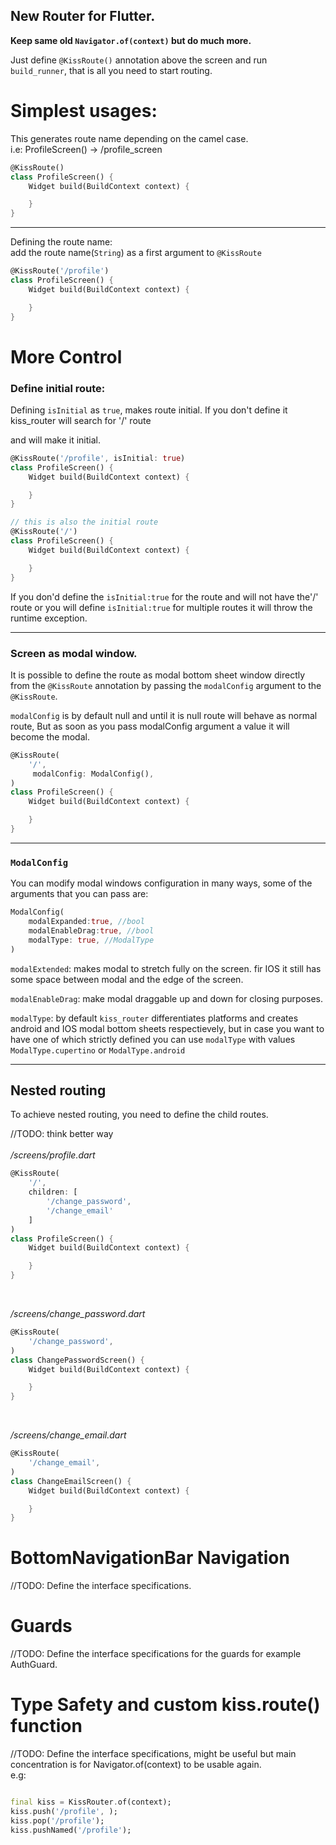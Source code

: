 ## New Router for Flutter.

**Keep same old `Navigator.of(context)` but do much more.**

Just define `@KissRoute()` annotation above the screen and run `build_runner`, that is all you need to start routing.


# Simplest usages:
This generates route name depending on the camel case. <br>
i.e: ProfileScreen() -> /profile_screen 
```dart
@KissRoute()
class ProfileScreen() {
    Widget build(BuildContext context) {

    }
}
```

 ---

Defining the route name:<br>
add the route name(`String`) as a first argument to `@KissRoute`
```dart
@KissRoute('/profile')
class ProfileScreen() {
    Widget build(BuildContext context) {

    }
}
```

# More Control
### **Define initial route:** <br>
Defining `isInitial` as `true`, makes route initial.
If you don't define it kiss_router will search for '/' route

and will make it initial.
```dart
@KissRoute('/profile', isInitial: true)
class ProfileScreen() {
    Widget build(BuildContext context) {

    }
}
```

```dart
// this is also the initial route
@KissRoute('/')
class ProfileScreen() {
    Widget build(BuildContext context) {

    }
}
```

If you don'd define the `isInitial:true` for the route and will not have the'/' route or you will define `isInitial:true` for multiple routes it will throw the runtime exception.


---
### **Screen as modal window.**
It is possible to define the route as modal bottom sheet window directly from the `@KissRoute` annotation by passing the `modalConfig` argument to the `@KissRoute`. 

`modalConfig` is by default null and until it is null route will behave as 
normal route, But as soon as you pass modalConfig argument a value it will become the modal.
```dart
@KissRoute(
    '/',
     modalConfig: ModalConfig(),
)
class ProfileScreen() {
    Widget build(BuildContext context) {

    }
}
```
---
### **`ModalConfig`**
You can modify modal windows configuration in many ways, some of the arguments that you can pass are:
```dart
ModalConfig(
    modalExpanded:true, //bool
    modalEnableDrag:true, //bool
    modalType: true, //ModalType
)
```

`modalExtended`: makes modal to stretch fully on the screen. fir IOS it still has some space between modal and the edge of the screen.

`modalEnableDrag`: make modal draggable up and down for closing purposes.

`modalType`: by default `kiss_router` differentiates platforms and creates android and IOS modal bottom sheets respectievely, but in case you want to have one of which strictly defined you can use `modalType` with values `ModalType.cupertino` or `ModalType.android`


---
## Nested routing
To achieve nested routing, you need to define the child routes.

//TODO: think better way <br><br>
*/screens/profile.dart*
```dart
@KissRoute(
    '/',
    children: [
        '/change_password',
        '/change_email'
    ]
)
class ProfileScreen() {
    Widget build(BuildContext context) {

    }
}
```
<br>

*/screens/change_password.dart*
```dart
@KissRoute(
    '/change_password',
)
class ChangePasswordScreen() {
    Widget build(BuildContext context) {

    }
}
```
<br>

*/screens/change_email.dart*
```dart
@KissRoute(
    '/change_email',
)
class ChangeEmailScreen() {
    Widget build(BuildContext context) {

    }
}
```

# BottomNavigationBar Navigation
//TODO: Define the interface specifications.


# Guards
//TODO: Define the interface specifications for the guards for example AuthGuard.

# Type Safety and custom kiss.route() function
//TODO: Define the interface specifications, might be useful but main concentration is for Navigator.of(context) to be usable again.<br>
e.g: 
```dart

final kiss = KissRouter.of(context);
kiss.push('/profile', );
kiss.pop('/profile');
kiss.pushNamed('/profile');
```